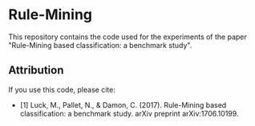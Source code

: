 # Rule-Mining

This repository contains the code used for the experiments of the paper "Rule-Mining based classification: a benchmark study".

## Attribution
If you use this code, please cite:

- [1] Luck, M., Pallet, N., & Damon, C. (2017). Rule-Mining based classification: a benchmark study. arXiv preprint arXiv:1706.10199.
